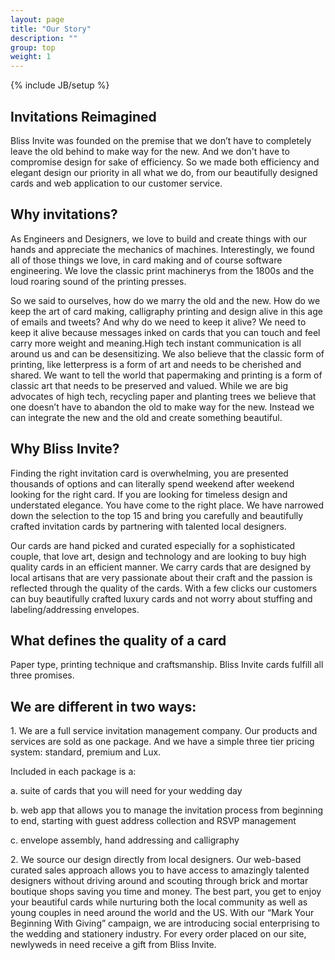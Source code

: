 ```yaml
---
layout: page
title: "Our Story"
description: ""
group: top
weight: 1
---
```

{% include JB/setup %}

<h2>Invitations Reimagined</h2>

<p>Bliss Invite was founded on the premise that we don’t have to completely leave the old behind to make way for the new. And we don't have to compromise design for sake of efficiency. So we made both efficiency and elegant design our priority in all what we do, from our beautifully designed cards and web application to our customer service. </p> 

<h2>Why invitations?</h2>

<p>As Engineers and Designers, we love to build and create things with our hands and appreciate the mechanics of machines. Interestingly, we found all of those things we love, in card making and of course software engineering. We love the classic print machinerys from the 1800s and the loud roaring sound of the printing presses.</p> 

<p>So we said to ourselves, how do we marry the old and the new. How do we keep the art of card making, calligraphy printing and design alive in this age of emails and tweets? And why do we need to keep it alive? We need to keep it alive because messages inked on cards that you can touch and feel carry more weight and meaning.High tech instant communication is all around us and can be desensitizing. We also believe that the classic form of printing, like letterpress is a form of art and needs to be cherished and shared. We want to tell the world that papermaking and printing is a form of classic art that needs to be preserved and valued. While we are big advocates of high tech, recycling paper and planting trees we believe that one doesn’t have to abandon the old to make way for the new. Instead we can integrate the new and the old and create something beautiful.</p>


<h2>Why Bliss Invite?</h2>

<p>Finding the right invitation card is overwhelming, you are presented thousands of options and can literally spend weekend after weekend looking for the right card. If you are looking for timeless design and understated elegance. You have come to the right place. We have narrowed down the selection to the top 15 and bring you carefully and beautifully crafted invitation cards by partnering with talented local designers.</p>

<p>Our cards are hand picked and curated especially for a sophisticated couple, that love art, design and technology and are looking to buy high quality cards in an efficient manner. We carry cards that are designed by local artisans that are very passionate about their craft and the passion is reflected through the quality of the cards. With a few clicks our customers can buy beautifully crafted luxury cards and not worry about stuffing and labeling/addressing envelopes. </p>

<h2>What defines the quality of a card</h2>
<p>Paper type, printing technique and craftsmanship. Bliss Invite cards fulfill all three promises. </p>

<h2>We are different in two ways:</h2>

<p>1. We are a full service invitation management company.
Our products and services are sold as one package. And we have a simple three tier pricing system: standard, premium and Lux.</p> <p>Included in each package is a:</p>
<p>a. suite of cards that you will need for your wedding day </p>
<p>b. web app that allows you to manage the invitation process from beginning to end, starting with guest address collection and RSVP management </p>
<p>c. envelope assembly, hand addressing and calligraphy  </p>

<p>2. We source our design directly from local designers.
Our web-based curated sales approach allows you to have access to amazingly talented designers without driving around and scouting through brick and mortar boutique shops saving you time and money. The best part, you get to enjoy your beautiful cards while nurturing both the local community as well as young couples in need around the world and the US.  With our “Mark Your Beginning With Giving” campaign, we are introducing social enterprising to the wedding and stationery industry. For every order placed on our site, newlyweds in need receive a gift from Bliss Invite. </p>